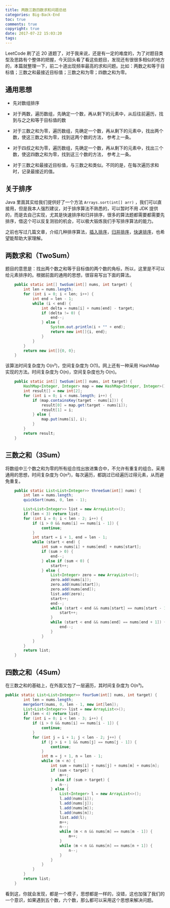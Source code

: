 ```yaml
---
title: 两数三数四数求和问题总结
categories: Big-Back-End
toc: true
comments: true
copyright: true
date: 2017-07-22 15:03:20
tags:
---
```


 LeetCode 刷了近 20 道题了，对于我来说，还是有一定的难度的，为了对题目类型及思路有个整体的把握，今天回头看了看这些题目，发现还有很很多相似的地方的，本篇就整理一下，前二十道出现频率最高的求和问题。比如：两数之和等于目标值；三数之和最接近目标值；三数之和为零；四数之和为零。

<!--more-->

## 通用思想

- 先对数组排序


- 对于两数，遍历数组，先确定一个数，再从剩下的元素中，从后往前遍历，找到与之之和等于目标值的数
- 对于三数之和为零，遍历数组，先确定一个数，再从剩下的元素中，找出两个数，使这三数之和为零，找到这两个数的方法， 参考上一条。
- 对于四叔之和为零，遍历数组，先确定一个数，再从剩下的元素中，找出三个数，使这四数之和为零，找到这三个数的方法， 参考上一条。
- 对于三数之和最接近目标值，与三数之和类似。不同的是，在每次遍历求和时，记录最接近的值。



## 关于排序

Java 里面其实给我们提供好了一个方法  `Arrays.sort(int[] arr)` ，我们可以直接用，但是我本人强烈建议，对于排序算法不熟悉的，可以暂时不用 JDK 提供的，而是去自己实现，尤其是快速排序和归并排序，很多的算法题都需要都需要先排序，借这个可以反复测验的机会，可以极大锻炼我们手写排序算法的能力。

之前也写过几篇文章，介绍几种排序算法，[插入排序](https://mjd507.github.io/2017/01/21/Algorithm-Insertion-Sort/)，[归并排序](https://mjd507.github.io/2017/01/25/Algorithm-Merge-Sort/)，[快速排序](https://mjd507.github.io/2017/02/07/Algorithm-Quick-Sort/)，也希望能帮助大家理解。



## 两数求和（TwoSum）

题目的意思是：找出两个数之和等于目标值的两个数的角标，所以，这里是不可以给元素排序的。根据前面的通用的思想，很容易写出下面的算法。

```java
    public static int[] twoSum(int[] nums, int target) {
        int len = nums.length;
        for (int i = 0; i < len; i++) {
            int end = len - 1;
            while (i < end) {
                int delta = nums[i] + nums[end] - target;
                if (delta != 0) {
                    end--;
                } else {
                    System.out.println(i + "" + end);
                    return new int[]{i, end};
                }
            }
        }
        return new int[]{0, 0};
    }
```

该算法时间复杂度为 O(n²)，空间复杂度为 O(1)。网上还有一种采用 HashMap 实现的方法。时间复杂度为 O(n)，空间复杂度也为 O(n)。

```java
    public static int[] twoSum(int[] nums, int target) {
        HashMap<Integer, Integer> map = new HashMap<Integer, Integer>();
        int result[] = new int[2];
        for (int i = 0; i < nums.length; i++) {
            if (map.containsKey(target - nums[i])) {
                result[0] = map.get(target - nums[i]);
                result[1] = i;
            } else {
                map.put(nums[i], i);
            }
        }
        return result;
    }

```



## 三数之和（3Sum）

将数组中三个数之和为零的所有组合找出放进集合中，不允许有重复的组合。采用通用的思想，时间复杂度为 O(n²)，每次遍历，都跳过已经遍历过得元素，从而避免重复。

```java
    public static List<List<Integer>> threeSum(int[] nums) {
        int len = nums.length;
        quickSort(nums, 0, len - 1);

        List<List<Integer>> list = new ArrayList<>();
        if (len < 3) return list;
        for (int i = 0; i < len - 2; i++) {
            if (i > 0 && nums[i] == nums[i - 1]) {
                continue;
            }
            int start = i + 1, end = len - 1;
            while (start < end) {
                int sum = nums[i] + nums[end] + nums[start];
                if (sum > 0) {
                    end--;
                } else if (sum < 0) {
                    start++;
                } else {
                    List<Integer> zero = new ArrayList<>();
                    zero.add(nums[i]);
                    zero.add(nums[start]);
                    zero.add(nums[end]);
                    list.add(zero);
                    start++;
                    end--;
                    while (start < end && nums[start] == nums[start - 1]) {
                        start++;
                    }
                    while (start < end && nums[end] == nums[end + 1]) {
                        end--;
                    }
                }
            }
        }
        return list;
    }

```





## 四数之和（4Sum）

在三数之和的基础上，在外面又包了一层遍历，其时间复杂度为 O(n³)。

```java
public static List<List<Integer>> fourSum(int[] nums, int target) {
        int len = nums.length;
        mergeSort(nums, 0, len - 1, new int[len]);
        List<List<Integer>> list = new ArrayList<>();
        if (len < 4) return list;
        for (int i = 0; i < len - 3; i++) {
            if (i > 0 && nums[i] == nums[i - 1]) {
                continue;
            }
            for (int j = i + 1; j < len - 2; j++) {
                if (j > i + 1 && nums[j] == nums[j - 1]) {
                    continue;
                }
                int m = j + 1, n = len - 1;
                while (m < n) {
                    int sum = nums[i] + nums[j] + nums[m] + nums[n];
                    if (sum < target) {
                        m++;
                    } else if (sum > target) {
                        n--;
                    } else {
                        List<Integer> l = new ArrayList<>();
                        l.add(nums[i]);
                        l.add(nums[j]);
                        l.add(nums[m]);
                        l.add(nums[n]);
                        list.add(l);
                        m++;
                        n--;
                        while (m < n && nums[m] == nums[m - 1]) {
                            m++;
                        }
                        while (m < n && nums[n] == nums[n + 1]) {
                            n--;
                        }
                    }
                }
            }
        }
        return list;
    }
```



看到这，你就会发现，都是一个模子，思想都是一样的，没错，这也加强了我们的一个意识，如果遇到五个数，六个数，那么都可以采用这个思想来解决问题。